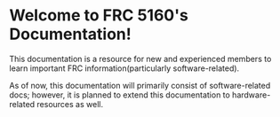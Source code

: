 # Welcome to FRC 5160's Documentation!

This documentation is a resource for new and experienced members to 
learn important FRC information(particularly software-related).  

As of now, this documentation will primarily consist of software-related
docs; however, it is planned to extend this documentation to hardware-related
resources as well.
